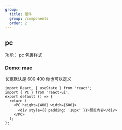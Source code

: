 ```yaml
---
group:
  title: 组件
  group: /components
  order: 2
---
```


## pc

功能： pc 包裹样式

### Demo: mac

长宽默认是 600 400 你也可以定义

```tsx
import React, { useState } from 'react';
import { PC } from 'react-ui';
export default () => {
  return (
    <PC height={400} width={600}>
      <div style={{ padding: '10px' }}>预览内容</div>
    </PC>
  );
};
```
